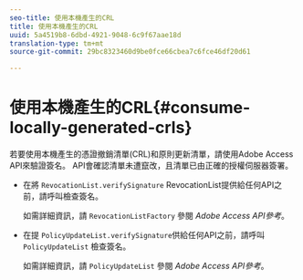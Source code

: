 ```yaml
---
seo-title: 使用本機產生的CRL
title: 使用本機產生的CRL
uuid: 5a4519b8-6dbd-4921-9048-6c9f67aae18d
translation-type: tm+mt
source-git-commit: 29bc8323460d9be0fce66cbea7c6fce46df20d61

---
```



# 使用本機產生的CRL{#consume-locally-generated-crls}

若要使用本機產生的憑證撤銷清單(CRL)和原則更新清單，請使用Adobe Access API來驗證簽名。 API會確認清單未遭竄改，且清單已由正確的授權伺服器簽署。

* 在將 `RevocationList.verifySignature` RevocationList提供給任何API之前，請呼叫檢查簽名。

   如需詳細資訊，請 `RevocationListFactory` 參閱 *Adobe Access API參考*。

* 在提 `PolicyUpdateList.verifySignature`供給任何API之前，請呼叫 `PolicyUpdateList` 檢查簽名。

   如需詳細資訊，請 `PolicyUpdateList` 參閱 *Adobe Access API參考*。

